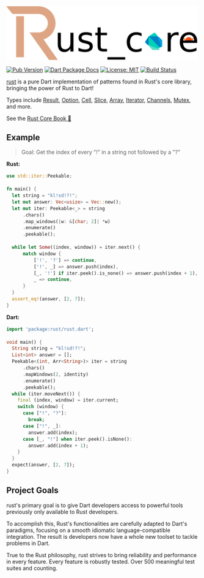 <img src="https://raw.githubusercontent.com/mcmah309/rust/master/.github/DR.png" width="500px">

[![Pub Version](https://img.shields.io/pub/v/rust.svg)](https://pub.dev/packages/rust)
[![Dart Package Docs](https://img.shields.io/badge/documentation-pub.dev-blue.svg)](https://pub.dev/documentation/rust/latest/)
[![License: MIT](https://img.shields.io/badge/license-MIT-purple.svg)](https://opensource.org/licenses/MIT)
[![Build Status](https://github.com/mcmah309/rust/actions/workflows/test.yml/badge.svg)](https://github.com/mcmah309/rust/actions)

[rust](https://github.com/mcmah309/rust) is a pure Dart implementation of patterns found in Rust's core library, bringing the power of Rust to Dart!

Types include [Result](https://mcmah309.github.io/rust/libs/result/result.html), [Option](https://mcmah309.github.io/rust/libs/option/option.html), [Cell](https://mcmah309.github.io/rust/libs/cell/cell.html), [Slice](https://mcmah309.github.io/rust/libs/slice/slice.html), [Array](https://mcmah309.github.io/rust/libs/array/array.html), [Iterator](https://mcmah309.github.io/rust/libs/iter/iter.html), [Channels](https://mcmah309.github.io/rust/libs/sync/channels.html), [Mutex](https://mcmah309.github.io/rust/libs/sync/mutex.html), and more.

See the [Rust Core Book 📖](https://mcmah309.github.io/rust)

## Example
> Goal: Get the index of every "!" in a string not followed by a "?"

**Rust:**
```rust
use std::iter::Peekable;

fn main() {
  let string = "kl!sd!?!";
  let mut answer: Vec<usize> = Vec::new();
  let mut iter: Peekable<_> = string
      .chars()
      .map_windows(|w: &[char; 2]| *w)
      .enumerate()
      .peekable();

  while let Some((index, window)) = iter.next() {
      match window {
          ['!', '?'] => continue,
          ['!', _] => answer.push(index),
          [_, '!'] if iter.peek().is_none() => answer.push(index + 1),
          _ => continue,
      }
  }
  assert_eq!(answer, [2, 7]);
}
```
**Dart:**
```dart
import 'package:rust/rust.dart';

void main() {
  String string = "kl!sd!?!";
  List<int> answer = [];
  Peekable<(int, Arr<String>)> iter = string
      .chars()
      .mapWindows(2, identity)
      .enumerate()
      .peekable();
  while (iter.moveNext()) {
    final (index, window) = iter.current;
    switch (window) {
      case ["!", "?"]:
        break;
      case ["!", _]:
        answer.add(index);
      case [_, "!"] when iter.peek().isNone():
        answer.add(index + 1);
    }
  }
  expect(answer, [2, 7]);
}
```

## Project Goals
rust's primary goal is to give Dart developers access to powerful tools previously only available to Rust developers.

To accomplish this, Rust's functionalities are carefully adapted to Dart's paradigms, focusing on a smooth idiomatic language-compatible integration.
The result is developers now have a whole new toolset to tackle problems in Dart.

True to the Rust philosophy, rust strives to bring reliability and performance in every feature. Every feature is robustly tested. Over 500 meaningful test suites and counting.